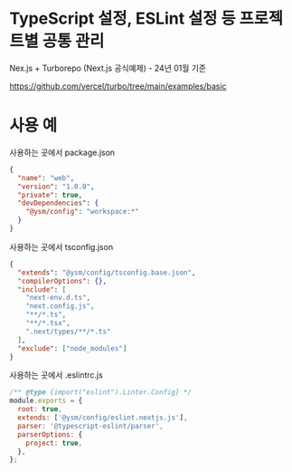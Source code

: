 # TypeScript 설정, ESLint 설정 등 프로젝트별 공통 관리

Nex.js + Turborepo (Next.js 공식예제) - 24년 01월 기준

https://github.com/vercel/turbo/tree/main/examples/basic

# 사용 예

사용하는 곳에서 package.json

```json
{
  "name": "web",
  "version": "1.0.0",
  "private": true,
  "devDependencies": {
    "@ysm/config": "workspace:*"
  }
}
```

사용하는 곳에서 tsconfig.json

```json
{
  "extends": "@ysm/config/tsconfig.base.json",
  "compilerOptions": {},
  "include": [
    "next-env.d.ts",
    "next.config.js",
    "**/*.ts",
    "**/*.tsx",
    ".next/types/**/*.ts"
  ],
  "exclude": ["node_modules"]
}
```

사용하는 곳에서 .eslintrc.js

```javascript
/** @type {import("eslint").Linter.Config} */
module.exports = {
  root: true,
  extends: ['@ysm/config/eslint.nextjs.js'],
  parser: '@typescript-eslint/parser',
  parserOptions: {
    project: true,
  },
};
```

